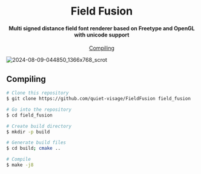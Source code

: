 

<h1 align="center">
  Field Fusion
  <br>
</h1>

<h4 align="center">Multi signed distance field font renderer based on Freetype and OpenGL with unicode support</h4>

<p align="center">
  <a href="#compiling">Compiling</a> 
</p>

![2024-08-09-044850_1366x768_scrot](https://github.com/user-attachments/assets/5ef59018-3791-4292-bf1a-9d6c57b8bbda)

## Compiling

```bash
# Clone this repository
$ git clone https://github.com/quiet-visage/FieldFusion field_fusion

# Go into the repository
$ cd field_fusion

# Create build directory
$ mkdir -p build

# Generate build files
$ cd build; cmake ..

# Compile
$ make -j8
```
